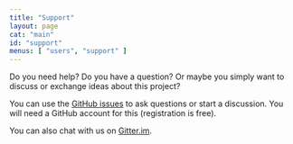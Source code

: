 ```yaml
---
title: "Support"
layout: page
cat: "main"
id: "support"
menus: [ "users", "support" ]
---
```


Do you need help? Do you have a question?
Or maybe you simply want to discuss or exchange ideas about this project?

You can use the [GitHub issues](https://github.com/roboconf/roboconf/issues) to ask questions or start a discussion.
You will need a GitHub account for this (registration is free).

You can also chat with us on [Gitter.im](https://gitter.im/roboconf/roboconf).
